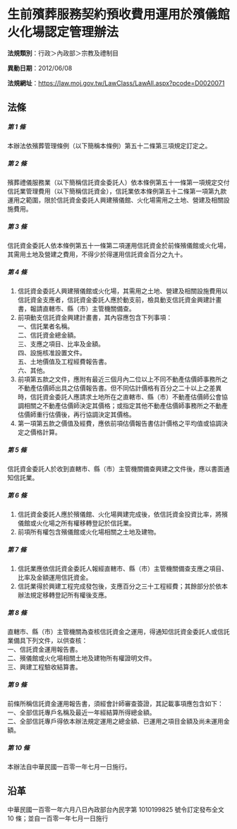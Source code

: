 # 生前殯葬服務契約預收費用運用於殯儀館火化場認定管理辦法




**法規類別**：行政＞內政部＞宗教及禮制目

**異動日期**：2012/06/08  

**法規網址**：https://law.moj.gov.tw/LawClass/LawAll.aspx?pcode=D0020071



## 法條
##### 第 1 條
本辦法依殯葬管理條例（以下簡稱本條例）第五十二條第三項規定訂定之。

##### 第 2 條
殯葬禮儀服務業（以下簡稱信託資金委託人）依本條例第五十一條第一項規定交付信託業管理費用（以下簡稱信託資金），信託業依本條例第五十二條第一項第九款運用之範圍，限於信託資金委託人興建殯儀館、火化場需用之土地、營建及相關設施費用。

##### 第 3 條
信託資金委託人依本條例第五十一條第二項運用信託資金於前條殯儀館或火化場，其需用土地及營建之費用，不得少於得運用信託資金百分之九十。

##### 第 4 條
1. 信託資金委託人興建殯儀館或火化場，其需用之土地、營建及相關設施費用以信託資金支應者，信託資金委託人應於動支前，檢具動支信託資金興建計畫書，報請直轄市、縣（市）主管機關備查。
1. 前項動支信託資金興建計畫書，其內容應包含下列事項：  
一、信託業者名稱。  
二、信託資金總金額。  
三、支應之項目、比率及金額。  
四、設施核准設置文件。  
五、土地價值及工程經費報告書。  
六、其他。
1. 前項第五款之文件，應附有最近三個月內二位以上不同不動產估價師事務所之不動產估價師出具之估價報告書。但不同估計價格有百分之二十以上之差異時，信託資金委託人應請求土地所在之直轄市、縣（市）不動產估價師公會協調相關之不動產估價師決定其價格；或指定其他不動產估價師事務所之不動產估價師重行估價後，再行協調決定其價格。
1. 第一項第五款之價值及經費，應依前項估價報告書估計價格之平均值或協調決定之價格計算。

##### 第 5 條
信託資金委託人於收到直轄市、縣（市）主管機關備查興建之文件後，應以書面通知信託業。

##### 第 6 條
1. 信託資金委託人應於殯儀館、火化場興建完成後，依信託資金投資比率，將殯儀館或火化場之所有權移轉登記於信託業。
1. 前項所有權包含殯儀館或火化場相關之土地及建物。

##### 第 7 條
1. 信託業應依信託資金委託人報經直轄市、縣（市）主管機關備查支應之項目、比率及金額運用信託資金。
1. 信託業得於興建工程完成發包後，支應百分之三十工程經費；其餘部分於依本辦法規定移轉登記所有權後支應。

##### 第 8 條
直轄市、縣（市）主管機關為查核信託資金之運用，得通知信託資金委託人或信託業備具下列文件，以供查核：  
一、信託資金運用報告書。  
二、殯儀館或火化場相關土地及建物所有權證明文件。  
三、興建工程驗收結算書。

##### 第 9 條
前條所稱信託資金運用報告書，須經會計師審查簽證，其記載事項應包含如下：  
一、全部信託專戶名稱及最近一年經結算所得總金額。  
二、全部信託專戶得依本辦法規定運用之總金額、已運用之項目金額及尚未運用金額。

##### 第 10 條
本辦法自中華民國一百零一年七月一日施行。

## 沿革
中華民國一百零一年六月八日內政部台內民字第 1010199825 號令訂定發布全文 10 條；並自一百零一年七月一日施行
